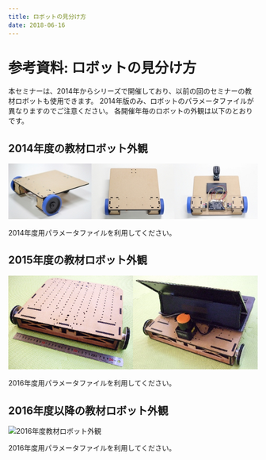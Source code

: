 ```yaml
---
title: ロボットの見分け方
date: 2018-06-16
---
```


# 参考資料: ロボットの見分け方

本セミナーは、2014年からシリーズで開催しており、以前の回のセミナーの教材ロボットも使用できます。
2014年版のみ、ロボットのパラメータファイルが異なりますのでご注意ください。
各開催年毎のロボットの外観は以下のとおりです。

## 2014年度の教材ロボット外観

![2014年度教材ロボット外観](images/robot2014.jpg)

2014年度用パラメータファイルを利用してください。

## 2015年度の教材ロボット外観

![2015年度教材ロボット外観](images/robot2015.png)

2016年度用パラメータファイルを利用してください。

## 2016年度以降の教材ロボット外観

![2016年度教材ロボット外観](images/robot2016.png)

2016年度用パラメータファイルを利用してください。


